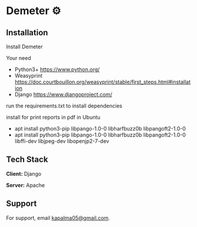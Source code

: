 # Demeter ⚙️



## Installation

Install Demeter

Your need 

- Python3+ https://www.python.org/
- Weasyprint https://doc.courtbouillon.org/weasyprint/stable/first_steps.html#installation
- Django https://www.djangoproject.com/

run the requirements.txt to install dependencies

install for print reports in pdf in Ubuntu
 - apt install python3-pip libpango-1.0-0 libharfbuzz0b libpangoft2-1.0-0
 - apt install python3-pip libpango-1.0-0 libharfbuzz0b libpangoft2-1.0-0 libffi-dev libjpeg-dev libopenjp2-7-dev

## Tech Stack

**Client:** Django

**Server:** Apache

## Support

For support, email kapalma05@gmail.com.
